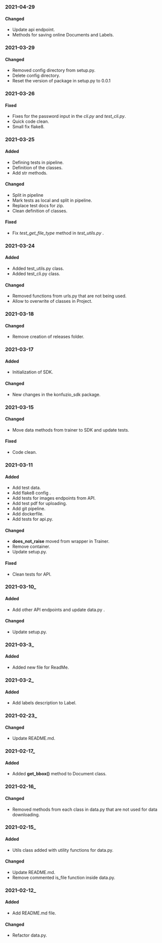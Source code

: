 ### 2021-04-29

#### Changed

- Update api endpoint.
- Methods for saving online Documents and Labels.


### 2021-03-29

#### Changed

- Removed config directory from setup.py. 
- Delete config directory. 
- Reset the version of package in setup.py to 0.0.1

  

### 2021-03-26

#### Fixed

- Fixes for the password input in the *cli.py* and *test_cli.py*.
- Quick code clean.
- Small fix flake8.

  

### 2021-03-25

#### Added

- Defining tests in pipeline.
- Definition of the classes.
- Add str methods.

#### Changed

- Split in pipeline 
- Mark tests as local and split in pipeline.
- Replace test docs for zip.
- Clean definition of classes.

#### Fixed

- Fix *test_get_file_type* method in *test_utils.py* .

  

### 2021-03-24

#### Added

- Added test_utils.py class.
- Added test_cli.py class.

#### Changed

- Removed functions from urls.py that are not being used.
- Allow to overwrite of classes in Project.

  

### 2021-03-18

#### Changed

- Remove creation of releases folder.

  

### 2021-03-17

#### Added

- Initialization of SDK.

#### Changed

- New changes in the konfuzio_sdk package.

  

### 2021-03-15

#### Changed

- Move data methods from trainer to SDK and update tests.

#### Fixed

- Code clean.

  

### 2021-03-11

#### Added

- Add test data.
- Add flake8 config .
- Add tests for images endpoints from API.
- Add test pdf for uploading.
- Add git pipeline.
- Add dockerfile.
- Add tests for api.py.

#### Changed

- **does_not_raise** moved from wrapper in Trainer.
- Remove container.
- Update setup.py.

#### Fixed

- Clean tests for API.

  

### 2021-03-10_

#### Added

- Add other API endpoints and update data.py .

#### Changed

- Update setup.py.

  

### 2021-03-3_

#### Added

- Added new file for ReadMe.

  

### 2021-03-2_

#### Added

- Add labels description to Label.

  

### 2021-02-23_

#### Changed

- Update README.md.

  

### 2021-02-17_

#### Added

- Added **get_bbox()** method to Document class.

  

### 2021-02-16_

#### Changed

- Removed methods from each class in data.py that are not used for data downloading. 

  

### 2021-02-15_

#### Added

- Utils class added with utility functions for data.py.

#### Changed

- Update README.md. 
- Remove commented is_file function inside data.py.

  

### 2021-02-12_

#### Added

- Add README.md file.

#### Changed

- Refactor data.py.